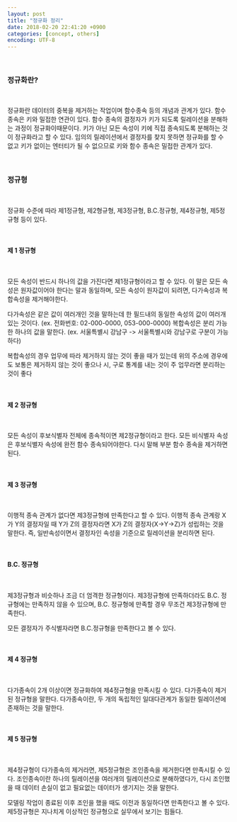 ```yaml
---
layout: post
title: "정규화 정리"
date: 2018-02-20 22:41:20 +0900
categories: [concept, others]
encoding: UTF-8
---
```



<br/>



### 정규화란?

<br/>

정규화란 데이터의 중복을 제거하는 작업이며 함수종속 등의 개념과 관계가 있다. 함수종속은 키와 밀접한 연관이 있다.
함수 종속의 결정자가 키가 되도록 릴레이션을 분해하는 과정이 정규화이때문이다. 키가 아닌 모든 속성이 키에 직접 종속되도록 분해하는 것이 정규화라고 할 수 있다.
임의의 릴레이션에서 결정자를 찾지 못하면 정규화를 할 수 없고 키가 없이는 엔터티가 될 수 없으므로 키와 함수 종속은 밀접한 관계가 있다.


<br/>

### 정규형

<br/> 

정규화 수준에 따라 제1정규형, 제2형규형, 제3정규형, B.C.정규형, 제4정규형, 제5정규형 등이 있다. 

<br/>

#### 제 1 정규형

<br/>

모든 속성이 반드시 하나의 값을 가진다면 제1정규형이라고 할 수 있다. 이 말은 모든 속성은 원자값이어야 한다는 말과 동일하며, 
모든 속성이 원자값이 되려면, 다가속성과 복합속성을 제거해야한다.

다가속성은 같은 값이 여러개인 것을 말하는데 한 필드내의 동일한 속성의 값이 여러개 있는 것이다. (ex. 전화번호: 02-000-0000, 053-000-0000)
복합속성은 분리 가능한 하나의 값을 말한다. (ex. 서울특별시 강남구 -> 서울특별시와 강남구로 구분이 가능하다)

복합속성의 경우 업무에 따라 제거하지 않는 것이 좋을 때가 있는데 위의 주소에 경우에도 보통은 제거하지 않는 것이 좋으나 시, 구로 통계를 내는 것이 주 업무라면 
분리하는 것이 좋다


<br/>


#### 제 2 정규형

<br/>

모든 속성이 후보식별자 전체에 종속적이면 제2정규형이라고 한다. 모든 비식별자 속성은 후보식별자 속성에 완전 함수 종속되어야한다.
다시 말해 부분 함수 종속을 제거하면 된다.


<br/>

#### 제 3 정규형


<br/>

이행적 종속 관계가 없다면 제3정규형에 만족한다고 할 수 있다. 이행적 종속 관계랑 X가 Y의 결정자일 때 Y가 Z의 결정자라면 X가 Z의 결정자(X->Y->Z)가 성립하는 것을 말한다. 즉, 일반속성이면서 결정자인 속성을 기준으로 릴레이션을 분리하면 된다.


<br/>


#### B.C. 정규형


<br/>

제3정규형과 비슷하나 조금 더 엄격한 정규형이다. 제3정규형에 만족하더라도 B.C. 정규형에는 만족하지 않을 수 있으며, B.C. 정규형에 만족할 경우 무조건 제3정규형에 만족한다.

모든 결정자가 주식별자라면 B.C.정규형을 만족한다고 볼 수 있다.


<br/>



#### 제 4 정규형


<br/>

다가종속이 2개 이상이면 정규화하여 제4정규형을 만족시킬 수 있다. 다가종속이 제거된 정규형을 말한다.
다가종속이란, 두 개의 독립적인 일대다관계가 동일한 릴레이션에 존재하는 것을 말한다.

<br/>

#### 제 5 정규형


<br/>

제4정규형이 다가종속의 제거라면, 제5정규형은 조인종속을 제거한다면 만족시킬 수 있다. 
조인종속이란 하나의 릴레이션을 여러개의 릴레이션으로 분해하였다가, 다시 조인했을 때 데이터 손실이 없고 필요없는 데이터가 생기지는 것을 말한다.

모델링 작업이 종료된 이후 조인을 했을 때도 이전과 동일하다면 만족한다고 볼 수 있다. 제5정규형은 지나치게 이상적인 정규형으로 실무에서 보기는 힘들다.

<br/>